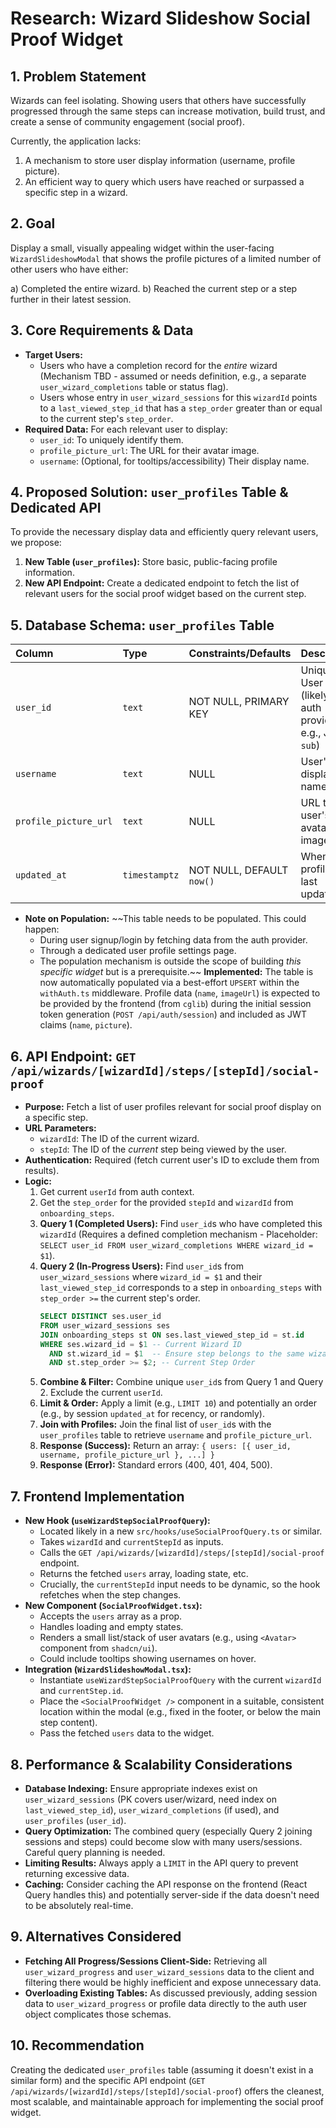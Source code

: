 # Research: Wizard Slideshow Social Proof Widget

## 1. Problem Statement

Wizards can feel isolating. Showing users that others have successfully progressed through the same steps can increase motivation, build trust, and create a sense of community engagement (social proof).

Currently, the application lacks:

1.  A mechanism to store user display information (username, profile picture).
2.  An efficient way to query which users have reached or surpassed a specific step in a wizard.

## 2. Goal

Display a small, visually appealing widget within the user-facing `WizardSlideshowModal` that shows the profile pictures of a limited number of other users who have either:

a)  Completed the entire wizard.
b)  Reached the current step or a step further in their latest session.

## 3. Core Requirements & Data

*   **Target Users:**
    *   Users who have a completion record for the *entire* wizard (Mechanism TBD - assumed or needs definition, e.g., a separate `user_wizard_completions` table or status flag).
    *   Users whose entry in `user_wizard_sessions` for this `wizardId` points to a `last_viewed_step_id` that has a `step_order` greater than or equal to the current step's `step_order`.
*   **Required Data:** For each relevant user to display:
    *   `user_id`: To uniquely identify them.
    *   `profile_picture_url`: The URL for their avatar image.
    *   `username`: (Optional, for tooltips/accessibility) Their display name.

## 4. Proposed Solution: `user_profiles` Table & Dedicated API

To provide the necessary display data and efficiently query relevant users, we propose:

1.  **New Table (`user_profiles`):** Store basic, public-facing profile information.
2.  **New API Endpoint:** Create a dedicated endpoint to fetch the list of relevant users for the social proof widget based on the current step.

## 5. Database Schema: `user_profiles` Table

| Column                | Type          | Constraints/Defaults        | Description                                      |
| :-------------------- | :------------ | :-------------------------- | :----------------------------------------------- |
| `user_id`             | `text`        | NOT NULL, PRIMARY KEY       | Unique User ID (likely from auth provider, e.g., JWT `sub`) |
| `username`            | `text`        | NULL                        | User's display name                              |
| `profile_picture_url` | `text`        | NULL                        | URL to the user's avatar image                   |
| `updated_at`          | `timestamptz` | NOT NULL, DEFAULT `now()`   | When the profile was last updated                |

*   **Note on Population:** ~~This table needs to be populated. This could happen:
    *   During user signup/login by fetching data from the auth provider.
    *   Through a dedicated user profile settings page.
    *   The population mechanism is outside the scope of building *this specific widget* but is a prerequisite.~~
    **Implemented:** The table is now automatically populated via a best-effort `UPSERT` within the `withAuth.ts` middleware. Profile data (`name`, `imageUrl`) is expected to be provided by the frontend (from `cglib`) during the initial session token generation (`POST /api/auth/session`) and included as JWT claims (`name`, `picture`).

## 6. API Endpoint: `GET /api/wizards/[wizardId]/steps/[stepId]/social-proof`

*   **Purpose:** Fetch a list of user profiles relevant for social proof display on a specific step.
*   **URL Parameters:**
    *   `wizardId`: The ID of the current wizard.
    *   `stepId`: The ID of the *current* step being viewed by the user.
*   **Authentication:** Required (fetch current user's ID to exclude them from results).
*   **Logic:**
    1.  Get current `userId` from auth context.
    2.  Get the `step_order` for the provided `stepId` and `wizardId` from `onboarding_steps`.
    3.  **Query 1 (Completed Users):** Find `user_id`s who have completed this `wizardId` (Requires a defined completion mechanism - Placeholder: `SELECT user_id FROM user_wizard_completions WHERE wizard_id = $1`).
    4.  **Query 2 (In-Progress Users):** Find `user_id`s from `user_wizard_sessions` where `wizard_id = $1` and their `last_viewed_step_id` corresponds to a step in `onboarding_steps` with `step_order >=` the current step's order.
        ```sql
        SELECT DISTINCT ses.user_id
        FROM user_wizard_sessions ses
        JOIN onboarding_steps st ON ses.last_viewed_step_id = st.id
        WHERE ses.wizard_id = $1 -- Current Wizard ID
          AND st.wizard_id = $1  -- Ensure step belongs to the same wizard
          AND st.step_order >= $2; -- Current Step Order
        ```
    5.  **Combine & Filter:** Combine unique `user_id`s from Query 1 and Query 2. Exclude the current `userId`.
    6.  **Limit & Order:** Apply a limit (e.g., `LIMIT 10`) and potentially an order (e.g., by session `updated_at` for recency, or randomly).
    7.  **Join with Profiles:** Join the final list of `user_id`s with the `user_profiles` table to retrieve `username` and `profile_picture_url`.
    8.  **Response (Success):** Return an array: `{ users: [{ user_id, username, profile_picture_url }, ...] }`
    9.  **Response (Error):** Standard errors (400, 401, 404, 500).

## 7. Frontend Implementation

*   **New Hook (`useWizardStepSocialProofQuery`):**
    *   Located likely in a new `src/hooks/useSocialProofQuery.ts` or similar.
    *   Takes `wizardId` and `currentStepId` as inputs.
    *   Calls the `GET /api/wizards/[wizardId]/steps/[stepId]/social-proof` endpoint.
    *   Returns the fetched `users` array, loading state, etc.
    *   Crucially, the `currentStepId` input needs to be dynamic, so the hook refetches when the step changes.
*   **New Component (`SocialProofWidget.tsx`):**
    *   Accepts the `users` array as a prop.
    *   Handles loading and empty states.
    *   Renders a small list/stack of user avatars (e.g., using `<Avatar>` component from `shadcn/ui`).
    *   Could include tooltips showing usernames on hover.
*   **Integration (`WizardSlideshowModal.tsx`):**
    *   Instantiate `useWizardStepSocialProofQuery` with the current `wizardId` and `currentStep.id`.
    *   Place the `<SocialProofWidget />` component in a suitable, consistent location within the modal (e.g., fixed in the footer, or below the main step content).
    *   Pass the fetched `users` data to the widget.

## 8. Performance & Scalability Considerations

*   **Database Indexing:** Ensure appropriate indexes exist on `user_wizard_sessions` (PK covers user/wizard, need index on `last_viewed_step_id`), `user_wizard_completions` (if used), and `user_profiles` (`user_id`).
*   **Query Optimization:** The combined query (especially Query 2 joining sessions and steps) could become slow with many users/sessions. Careful query planning is needed.
*   **Limiting Results:** Always apply a `LIMIT` in the API query to prevent returning excessive data.
*   **Caching:** Consider caching the API response on the frontend (React Query handles this) and potentially server-side if the data doesn't need to be absolutely real-time.

## 9. Alternatives Considered

*   **Fetching All Progress/Sessions Client-Side:** Retrieving all `user_wizard_progress` and `user_wizard_sessions` data to the client and filtering there would be highly inefficient and expose unnecessary data.
*   **Overloading Existing Tables:** As discussed previously, adding session data to `user_wizard_progress` or profile data directly to the auth user object complicates those schemas.

## 10. Recommendation

Creating the dedicated `user_profiles` table (assuming it doesn't exist in a similar form) and the specific API endpoint (`GET /api/wizards/[wizardId]/steps/[stepId]/social-proof`) offers the cleanest, most scalable, and maintainable approach for implementing the social proof widget. 